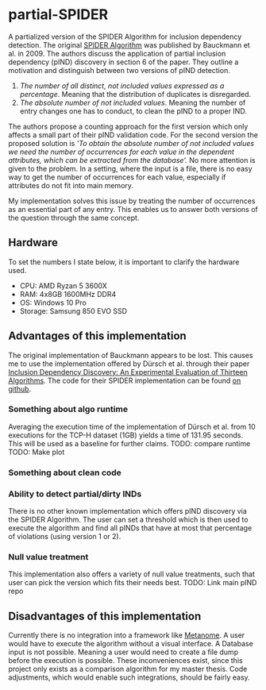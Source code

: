 # partial-SPIDER
A partialized version of the SPIDER Algorithm for inclusion dependency detection. The original [SPIDER Algorithm](https://hpi.de/fileadmin/user_upload/fachgebiete/naumann/publications/PDFs/2007_bauckmann_efficiently.pdf) was published by Bauckmann et al. in 2009. The authors discuss the application of partial inclusion dependency (pIND) discovery in section 6 of the paper. They outline a motivation and distinguish between two versions of pIND detection.
1) _The number of all distinct, not included values expressed as a percentage_. Meaning that the distribution of duplicates is disregarded.
2) _The absolute number of not included values_. Meaning the number of entry changes one has to conduct, to clean the pIND to a proper IND.

The authors propose a counting approach for the first version which only affects a small part of their pIND validation code. For the second version the proposed solution is _'To obtain the absolute number of not included values we need the number of occurrences for each value in the dependent attributes, which can be extracted from the database'._ No more attention is given to the problem. In a setting, where the input is a file, there is no easy way to get the number of occurrences for each value, especially if attributes do not fit into main memory.

My implementation solves this issue by treating the number of occurrences as an essential part of any entry. This enables us to answer both versions of the question through the same concept.

## Hardware
To set the numbers I state below, it is important to clarify the hardware used.
- CPU: AMD Ryzan 5 3600X
- RAM: 4x8GB 1600MHz DDR4
- OS: Windows 10 Pro
- Storage: Samsung 850 EVO SSD

## Advantages of this implementation
The original implementation of Bauckmann appears to be lost. This causes me to use the implementation offered by Dürsch et al. through their paper [Inclusion Dependency Discovery: An Experimental Evaluation of Thirteen Algorithms](https://hpi.de/fileadmin/user_upload/fachgebiete/naumann/publications/PDFs/2019_duersch_inclusion.pdf). The code for their SPIDER implementation can be found [on github](https://github.com/HPI-Information-Systems/inclusion-dependency-algorithms/tree/master/adp-algorithms/spider).

### Something about algo runtime

Averaging the execution time of the implementation of Dürsch et al. from 10 executions for the TCP-H dataset (1GB) yields a time of 131.95 seconds. This will be used as a baseline for further claims.
TODO: compare runtime
TODO: Make plot

### Something about clean code

### Ability to detect partial/dirty INDs
There is no other known implementation which offers pIND discovery via the SPIDER Algorithm. The user can set a threshold which is then used to execute the algorithm and find all pINDs that have at most that percentage of violations (using version 1 or 2).

### Null value treatment
This implementation also offers a variety of null value treatments, such that user can pick the version which fits their needs best. TODO: Link main pIND repo

## Disadvantages of this implementation
Currently there is no integration into a framework like [Metanome](https://github.com/HPI-Information-Systems/Metanome). A user would have to execute the algorithm without a visual interface. A Database input is not possible. Meaning a user would need to create a file dump before the execution is possible. These inconveniences exist, since this project only exists as a comparison algorithm for my master thesis. Code adjustments, which would enable such integrations, should be fairly easy.